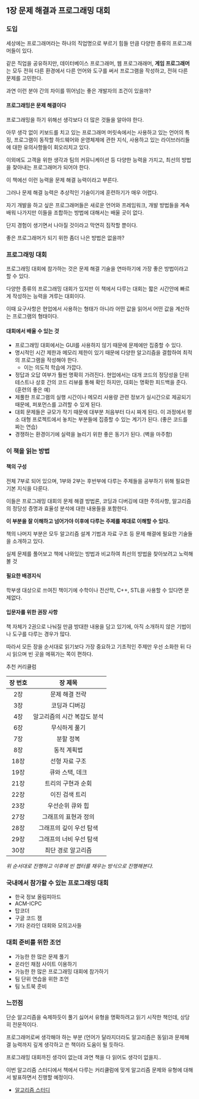 ## 1장 문제 해결과 프로그래밍 대회

### 도입

세상에는 프로그래머라는 하나의 직업명으로 부르기 힘들 만큼 다양한 종류의 프로그래머들이 있다.

같은 직업을 공유하지만, 데이터베이스 프로그래머, 웹 프로그래래머, **게임 프로그래머**는 모두 전혀 다른 환경에서 다른 언어와 도구를 써서 프로그램을 작성하고, 전혀 다른 문제를 고민한다.

과연 이런 분야 간의 차이를 뛰어넘는 좋은 개발자의 조건이 있을까?

#### 프로그래밍은 문제 해결이다

프로그래밍을 하기 위해선 생각보다 더 많은 것들을 알아야 한다.

아무 생각 없이 키보드를 치고 있는 프로그래머 머릿속에서는 사용하고 있는 언어의 특징, 프로그램이 동작할 하드웨어와 운영체제에 관한 지식, 사용하고 있는 라이브러리들에 대한 유의사항들이 회오리치고 있다.

이외에도 고객을 위한 생각과 팀의 커뮤니케이션 등 다양한 능력을 가지고, 최선의 방법을 찾아내는 프로그래머가 되어야 한다.

이 책에선 이런 능력을 문제 해결 능력이라고 부른다.

그러나 문제 해결 능력은 추상적인 기술이기에 훈련하기가 매우 어렵다.

자기 개발을 하고 싶은 프로그래머들은 새로운 언어와 프레임워크, 개발 방법들을 계속 배워 나가지만 이들을 조합하는 방법에 대해서는 배울 곳이 없다.

단지 경험이 생기면서 나아질 것이라고 막연히 짐작할 뿐이다.

좋은 프로그래머가 되기 위한 좀더 나은 방법은 없을까?

### 프로그래밍 대회

프로그래밍 대회에 참가하는 것은 문제 해결 기술을 연마하기에 가장 좋은 방법이라고 할 수 있다.

다양한 종류의 프로그래밍 대회가 있지만 이 책에서 다루는 대회는 짧은 시간안에 빠르게 작성하는 능력을 겨루는 대회이다.

이때 요구사항은 현업에서 사용하는 형태가 아니라 어떤 값을 읽어서 어떤 값을 계산하는 프로그램의 형태이다.

#### 대회에서 배울 수 있는 것

- 프로그래밍 대회에서는 GUI를 사용하지 않기 때문에 문제에만 집중할 수 있다.
- 명시적인 시간 제한과 메모리 제한이 있기 때문에 다양한 알고리즘을 결합하여 최적의 프로그램을 작성해야 한다.
  - 이는 의도적 학습에 가깝다.
- 정답과 오답 여부가 훨씬 명확히 가려진다. 현업에서는 대개 코드의 정당성을 단위 테스트나 상호 간의 코드 리뷰를 통해 확인 하지만, 대회는 명확한 피드백을 준다. (훈련의 좋은 예)
- 제풀한 프로그램의 실행 시간이나 메모리 사용량 관련 정보가 실시간으로 제공되기 때문에, 퍼포먼스를 고려할 수 있게 된다.
- 대회 문제들은 규모가 작기 때문에 대부분 처음부터 다시 짜게 된다. 이 과정에서 평소 대형 프로젝트에서 놓치는 부분들에 집중할 수 있는 계기가 된다. (좋은 코드를 짜는 연습)
- 경쟁하는 환경이기에 실력을 늘리기 위한 좋은 동기가 된다. (벽을 마주함)

### 이 책을 읽는 방법

#### 책의 구성

전체 7부로 되어 있으며, 1부와 2부는 후반부에 다루는 주제들을 공부하기 위해 필요한 기본 지식을 다룬다.

이들은 프로그래밍 대회의 문제 해결 방법론, 코딩과 디버깅에 대한 주의사항, 알고리즘의 정당성 증명과 효율성 분석에 대한 내용들을 포함한다.

**이 부분을 잘 이해하고 넘어가야 이후에 다루는 주제를 제대로 이해할 수 있다.**

책의 나머지 부분은 모두 알고리즘 설계 기법과 자료 구조 등 문제 해결에 필요한 기술들을 소개하고 있다.

실제 문제를 풀어보고 책에 나와있는 방법과 비교하여 최선의 방법을 찾아보려고 노력해볼 것

#### 필요한 배경지식

학부생 대상으로 쓰여진 책이기에 수학이나 전산학, C++, STL을 사용할 수 있다면 문제없다.

#### 입문자를 위한 권장 사항

책 자체가 2권으로 나눠질 만큼 방대한 내용을 담고 있기에, 아직 소개하지 않은 기법이나 도구를 다루는 경우가 많다.

따라서 모든 장을 순서대로 읽기보다 가장 중요하고 기초적인 주제만 우선 소화한 뒤 다시 읽으며 빈 곳을 메꿔가는 쪽이 편하다.

추천 커리큘럼

| 장 번호 | 장 제목 |
|:---:|:---:|
| 2장 | 문제 해결 전략 |
| 3장 | 코딩과 디버깅 |
| 4장 | 알고리즘의 시간 복잡도 분석 |
| 6장 | 무식하게 풀기 |
| 7장 | 분할 정복 |
| 8장 | 동적 계획법 |
| 18장 | 선형 자료 구조 |
| 19장 | 큐와 스택, 데크 |
| 21장 | 트리의 구현과 순회 |
| 22장 | 이진 검색 트리 |
| 23장 | 우선순위 큐와 힙 |
| 27장 | 그래프의 표현과 정의 |
| 28장 | 그래프의 깊이 우선 탐색 |
| 29장 | 그래프의 너비 우선 탐색 |
| 30장 | 최단 경로 알고리즘 |

*위 순서대로 진행하고 이후에 빈 챕터를 채우는 방식으로 진행해본다.*

### 국내에서 참가할 수 있는 프로그래밍 대회

- 한국 정보 올림피아드
- ACM-ICPC
- 탑코더
- 구글 코드 잼
- 기타 온라인 대회와 모의고사들

### 대회 준비를 위한 조언

- 가능한 한 많은 문제 풀기
- 온라인 채점 사이트 이용하기
- 가능한 한 많은 프로그래밍 대회에 참가하기
- 팀 단위 연습을 위한 조언
- 팀 노트북 준비

### 느낀점

단순 알고리즘을 숙제하듯이 풀기 싫어서 유형을 명확하려고 읽기 시작한 책인데, 상당히 전문적이다.

프로그래머로써 생각해야 하는 부분 (언어가 달라지더라도 알고리즘은 동일)과 문제해결 능력까지 깊게 생각하고 쓴 책이라 도움이 될 듯하다.

프로그래밍 대회까진 생각이 없는데 과연 책을 다 읽어도 생각이 없을지..

이번 알고리즘 스터디에서 책에서 다루는 커리큘럼에 맞게 알고리즘 문제와 유형에 대해서 발표하면서 진행할 예정이다.

- [알고리즘 스터디](https://github.com/BRIDGE-DEV/BRIDGE_Algorithm)
